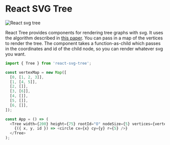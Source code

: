# React SVG Tree

![React svg tree](https://raw.githubusercontent.com/zacharyfmarion/react-svg-tree/master/assets/tree.png)

React Tree provides components for rendering tree graphs with svg. It uses the algorithm described in [this paper](http://www.cs.unc.edu/techreports/89-034.pdf). You can pass in a map of the vertices to render the tree. The component takes a function-as-child which passes in the coordinates and id of the child node, so you can render whatever svg you want.

```js
import { Tree } from 'react-svg-tree';

const vertexMap = new Map([
  [0, [1, 2, 3]],
  [1, [4, 5]],
  [2, []],
  [3, [6]],
  [4, []],
  [5, []],
  [6, []],
]);

const App = () => (
  <Tree width={200} height={75} rootId="O" nodeSize={5} vertices={vertexMap}>
    {({ x, y, id }) => <circle cx={x} cy={y} r={5} />}
  </Tree>
);
```
